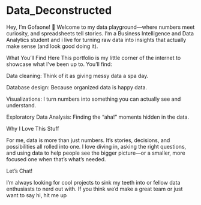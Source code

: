 # Data_Deconstructed
Hey, I’m Gofaone! 👋
Welcome to my data playground—where numbers meet curiosity, and spreadsheets tell stories. I’m a Business Intelligence and Data Analytics student and i live for turning raw data into insights that actually make sense (and look good doing it).


What You’ll Find Here
This portfolio is my little corner of the internet to showcase what I’ve been up to. You’ll find:

Data cleaning: Think of it as giving messy data a spa day.

Database design: Because organized data is happy data.

Visualizations: I turn numbers into something you can actually see and understand.

Exploratory Data Analysis: Finding the “aha!” moments hidden in the data.

Why I Love This Stuff

For me, data is more than just numbers. It’s stories, decisions, and possibilities all rolled into one. I love diving in, asking the right questions, and using data to help people see the bigger picture—or a smaller, more focused one when that’s what’s needed.

Let’s Chat!

I’m always looking for cool projects to sink my teeth into or fellow data enthusiasts to nerd out with. If you think we’d make a great team or just want to say hi, hit me up

